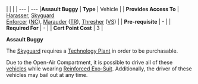 |     |     |
| --- | --- |**Assault Buggy**
| **Type** | Vehicle |
| **Provides Access To** | [Harasser](../vehicles/Harasser.md), [Skyguard](../vehicles/Harasser.md)  <br>[Enforcer](../vehicles/Harasser.md) ([NC](../vehicles/Harasser.md)), [Marauder](../vehicles/Harasser.md) ([TR](../vehicles/Harasser.md)), [Thresher](../vehicles/Harasser.md) ([VS](../vehicles/Harasser.md)) |
| **Pre-requisite** | -   |
| **Required For** | -   |
| **Cert Point Cost** | 3   |

**Assault Buggy**

The [Skyguard](../vehicles/Skyguard.md) requires a
[Technology Plant](../locations/Technology_Plant.md) in order to be purchasable.

Due to the Open-Air Compartment, it is possible to drive all of these
[vehicles](../vehicles/index.md) while wearing
[Reinforced Exo-Suit](../armor/Reinforced_Exo-Suit.md). Additionally, the driver
of these vehicles may bail out at any time.
